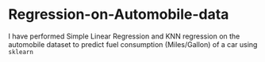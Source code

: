 # Regression-on-Automobile-data
I have performed Simple Linear Regression and KNN regression on the automobile dataset to predict fuel consumption (Miles/Gallon) of a car using `sklearn`
